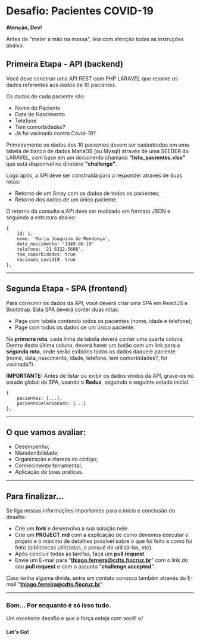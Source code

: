 # Desafio: Pacientes COVID-19

**Atenção, Dev!**

Antes de "meter a mão na massa", leia com atenção todas as instruções abaixo.


## Primeira Etapa - API (backend)
Você deve construir uma API REST com PHP LARAVEL que retorne os dados referentes aos dados de 10 pacientes.

Os dados de cada paciente são:

- Nome do Paciente
- Data de Nascimento
- Telefone
- Tem comorbidades?
- Já foi vacinado contra Covid-19?

Primeiramente os dados dos 10 pacientes devem ser cadastrados em uma tabela de banco de dados MariaDB (ou Mysql) através de uma SEEDER do LARAVEL, com base em um documento chamado **"lista_pacientes.xlsx"** que está disponível no diretório **"challenge"**.

Logo após, a API deve ser construída para a responder através de duas rotas: 
- Retorno de um Array com os dados de todos os pacientes;
- Retorno dos dados de um único paciente.

O retorno da consulta a API deve ser realizado em formato JSON e seguindo a estrutura abaixo:

```
{
    id: 1,
    nome: 'Maria Joaquina de Mendonça',
    data_nascimento: '1949-06-19'
    telefone: '21 6322-5698', 
    tem_comorbidades: true
    vacinado_covid19: true    
},
```

___
## Segunda Etapa - SPA (frontend)

Para consumir os dados da API, você deverá criar uma SPA em ReactJS e Bootstrap.
Esta SPA deverá conter duas rotas: 
- Page com tabela contendo todos os pacientes (nome, idade e telefone);
- Page com todos os dados de um único paciente.

Na **primeira rota**, cada linha da tabela deverá conter uma quarta coluna.
Dentro desta última coluna, deverá haver um botão com um link para a **segunda rota**, onde serão exibidos todos os dados daquele paciente (nome, data_nascimento, idade, telefone, tem comorbidades?, foi vacinado?).

**IMPORTANTE:** Antes de listar ou exibir os dados vindos da API, grave-os no estado global da SPA, usando o **Redux**, seguindo o seguinte estado inicial:

```
{
    pacientes: [...],
    pacienteSelecionado: {...}
},
```

___
## **O que vamos avaliar:**

- Desempenho;
- Manutenibilidade;
- Organização e clareza do código;
- Conhecimento ferramental;
- Aplicação de boas práticas.

___
## **Para finalizar...**
Se liga nessas informações importantes para o início e conclusão do desafio:

- Crie um **fork** e desenvolva a sua solução nele.
- Crie um **PROJECT.md** com a explicação de como devemos executar o projeto e o máximo de detalhes possível sobre o que foi feito e como foi feito (bibliotecas utilizadas, o porquê de utilizá-las, etc).
- Após concluir todas as tarefas, faça um **pull request**.
- Envie um E-mail para "**thiago.ferreira@cdts.fiocruz.br**" com o link do seu **pull request** e com o assunto "**challenge accepted**".

Caso tenha alguma dívida, entre em contato conosco também através do E-mail "**thiago.ferreira@cdts.fiocruz.br**".
___
### **Bom... Por enquanto é só isso tudo.**

Um excelente desafio e que a força esteja com você! o/
#### **Let's Go!**
